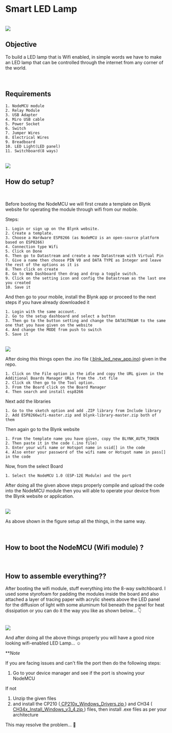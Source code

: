 # Smart LED Lamp

<br>
<img src="final_product.png">
<br>


## Objective
    
To build a LED lamp that is Wifi enabled, in simple words we have to make an LED lamp that can be controlled through the internet from any corner of the world.

<br>

## Requirements

    1. NodeMCU module
    2. Relay Module
    3. USB Adapter
    4. Miro USB cable
    5. Power Socket
    6. Switch
    7. Jumper Wires
    8. Electrical Wires
    9. Breadboard
    10. LED Light(LED panel)
    11. Switchboard(8 ways)

<br>
<img src="labels.png">
<br>

## How do setup?
<br>


Before booting the NodeMCU we will first create a template on Blynk website for operating the module through wifi from our mobile.

Steps:

    1. Login or sign up on the Blynk website.
    2. Create a template.
    3. Choose a Hardware ESP8266 (as NodeMCU is an open-source platform based on ESP8266)
    4. Connection type Wifi
    5. Click on Done
    6. Then go to Datastream and create a new Datastream with Virtual Pin
    7. Give a name then choose PIN V0 and DATA TYPE as Integer and leave the rest of the options as it is
    8. Then click on create
    8. Go to Web Dashboard then drag and drop a toggle switch.
    9. Click on the setting icon and config the Datastream as the last one you created
    10. Save it

And then go to your mobile, install the Blynk app or proceed to the next steps if you have already downloaded it 

    1. Login with the same account.
    2. Go to the setup dashboard and select a button
    3. Then go to the button setting and change the DATASTREAM to the same one that you have given on the website
    4. And change the MODE from push to switch
    5. Save it


<br>
<img src="intregration.png">
<br>


After doing this things open the .ino file (<a href="blnk_led_new_app/blnk_led_new_app.ino"> blnk_led_new_app.ino</a>) given in the repo.

    1. Click on the File option in the idle and copy the URL given in the Additional Boards Manager URLs from the .txt file
    2. Click ok then go to the Tool option.
    3. From the Board click on the Board Manager
    4. Then search and install esp8266

Next add the libraries

    1. Go to the sketch option and add .ZIP library from Include library
    2. Add ESP8266wifi-master.zip and blynk-library-master.zip both of them

Then again go to the Blynk website

    1. From the template name you have given, copy the BLYNK_AUTH_TOKEN
    2. Then paste it in the code (.ino file)
    3. Enter your wifi name or Hotspot name in ssid[] in the code
    4. Also enter your password of the wifi name or Hotspot name in pass[] in the code

Now, from the select Board
    
    1. Select the NodeMCU 1.0 (ESP-12E Module) and the port

After doing all the given above steps properly compile and upload the code into the NodeMCU module then you will able to operate your device from the Blynk website or application.

<br>
<img src="connection.png">


As above shown in the figure setup all the things, in the same way.

<br>

## How to boot the NodeMCU (Wifi module) ?
<br>


## How to assemble everything??
    
After booting the wifi module, stuff everything into the 8-way switchboard. I used some styrofoam for padding the modules inside the board and also attached a layer of tracing paper with acrylic sheets above the LED panel for the diffusion of light with some aluminum foil beneath the panel for heat dissipation or you can do it the way you like as shown below... 👇

<br>
<img src="insight.png">
<br>

And after doing all the above things properly you will have a good nice looking wifi-enabled LED Lamp... ☺️

**_Note_ 

If you are facing issues and can't file the port then do the following steps:

1.  Go to your device manager and see if the port is showing your NodeMCU 

If not

1. Unzip the given files
2. and install the CP210 (<a href="CP210x_Windows_Drivers.zip"> CP210x_Windows_Drivers.zip </a>) and CH34 (<a href="CH34x_Install_Windows_v3_4.zip"> CH34x_Install_Windows_v3_4.zip </a>) files, then install .exe files as per your architecture

This may resolve the problem... 🥴
